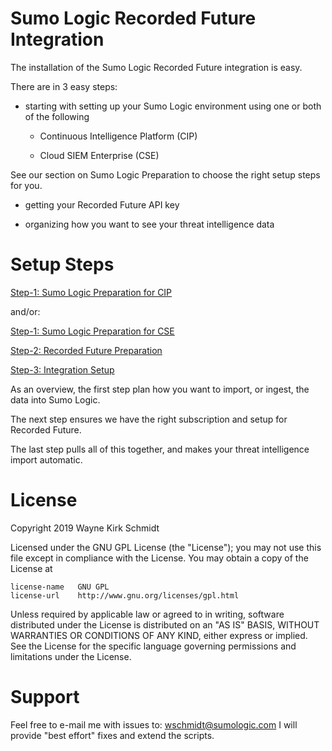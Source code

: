 Sumo Logic Recorded Future Integration
======================================

The installation of the Sumo Logic Recorded Future integration is easy.

There are in 3 easy steps:

* starting with setting up your Sumo Logic environment using one or both of the following

    * Continuous Intelligence Platform (CIP)

    * Cloud SIEM Enterprise (CSE)

See our section on Sumo Logic Preparation to choose the right setup steps for you.

* getting your Recorded Future API key

* organizing how you want to see your threat intelligence data

Setup Steps
===========

[Step-1: Sumo Logic Preparation for CIP](01_sumologic/CIP_readme.md)

and/or:

[Step-1: Sumo Logic Preparation for CSE](01_sumologic/CSE_readme.md)

[Step-2: Recorded Future Preparation](02_recordedfuture/readme.md)

[Step-3: Integration Setup](03_integration/readme.md)

As an overview, the first step plan how you want to import, or ingest, the data into Sumo Logic. 

The next step ensures we have the right subscription and setup for Recorded Future.

The last step pulls all of this together, and makes your threat intelligence import automatic.

License
=======

Copyright 2019 Wayne Kirk Schmidt

Licensed under the GNU GPL License (the "License");
you may not use this file except in compliance with the License.
You may obtain a copy of the License at

    license-name   GNU GPL
    license-url    http://www.gnu.org/licenses/gpl.html

Unless required by applicable law or agreed to in writing, software
distributed under the License is distributed on an "AS IS" BASIS,
WITHOUT WARRANTIES OR CONDITIONS OF ANY KIND, either express or implied.
See the License for the specific language governing permissions and
limitations under the License.

Support
=======

Feel free to e-mail me with issues to: wschmidt@sumologic.com
I will provide "best effort" fixes and extend the scripts.

